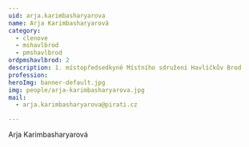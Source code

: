 ```yaml
---
uid: arja.karimbasharyarova
name: Arja Karimbasharyarová
category:
  - clenove
  - mshavlbrod
  - pmshavlbrod
ordpmshavlbrod: 2
description: 1. místopředsedkyně Místního sdružení Havlíčkův Brod
profession:
heroImg: banner-default.jpg
img: people/arja-karimbasharyarova.jpg
mail:
  - arja.karimbasharyarova@pirati.cz

---
```


Arja Karimbasharyarová
